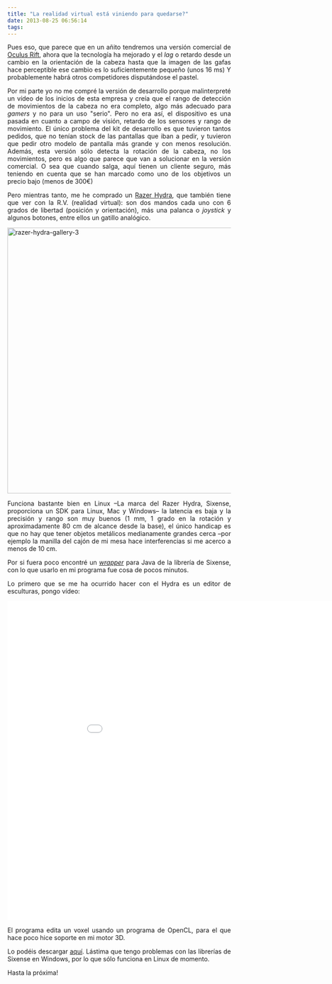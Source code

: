 ```yaml
---
title: "La realidad virtual está viniendo para quedarse?"
date: 2013-08-25 06:56:14
tags: 
---
```

<p style="text-align: justify;">Pues eso, que parece que en un añito tendremos una versión comercial de <a href="http://www.oculusvr.com/" target="_blank">Oculus Rift</a>, ahora que la tecnología ha mejorado y el <em>lag</em> o retardo desde un cambio en la orientación de la cabeza hasta que la imagen de las gafas hace perceptible ese cambio es lo suficientemente pequeño (unos 16 ms) Y probablemente habrá otros competidores disputándose el pastel.</p>
<p style="text-align: justify;">Por mi parte yo no me compré la versión de desarrollo porque malinterpreté un vídeo de los inicios de esta empresa y creía que el rango de detección de movimientos de la cabeza no era completo, algo más adecuado para <em>gamers</em> y no para un uso "serio". Pero no era así, el dispositivo es una pasada en cuanto a campo de visión, retardo de los sensores y rango de movimiento. El único problema del kit de desarrollo es que tuvieron tantos pedidos, que no tenían stock de las pantallas que iban a pedir, y tuvieron que pedir otro modelo de pantalla más grande y con menos resolución. Además, esta versión sólo detecta la rotación de la cabeza, no los movimientos, pero es algo que parece que van a solucionar en la versión comercial. O sea que cuando salga, aquí tienen un cliente seguro, más teniendo en cuenta que se han marcado como uno de los objetivos un precio bajo (menos de 300€)</p>
<p style="text-align: justify;">Pero mientras tanto, me he comprado un <a href="http://www.razerzone.com/minisite/hydra" target="_blank">Razer Hydra</a>, que también tiene que ver con la R.V. (realidad virtual): son dos mandos cada uno con 6 grados de libertad (posición y orientación), más una palanca o <em>joystick</em> y algunos botones, entre ellos un gatillo analógico.</p>
<p style="text-align: justify;"><a href="http://yombo.org/wp-content/uploads/2013/08/razer-hydra-gallery-3.png"><img class="aligncenter size-full wp-image-778" alt="razer-hydra-gallery-3" src="http://yombo.org/wp-content/uploads/2013/08/razer-hydra-gallery-3.png" width="800" height="600" /></a></p>
<p style="text-align: justify;">Funciona bastante bien en Linux –La marca del Razer Hydra, Sixense, proporciona un SDK para Linux, Mac y Windows– la latencia es baja y la precisión y rango son muy buenos (1 mm, 1 grado en la rotación y aproximadamente 80 cm de alcance desde la base), el único handicap es que no hay que tener objetos metálicos medianamente grandes cerca –por ejemplo la manilla del cajón de mi mesa hace interferencias si me acerco a menos de 10 cm.</p>
<p style="text-align: justify;">Por si fuera poco encontré un <a href="http://sixense.com/forum/vbulletin/showthread.php?4056-Java-wrapper-for-sixense-dll" target="_blank"><em>wrapper</em></a> para Java de la librería de Sixense, con lo que usarlo en mi programa fue cosa de pocos minutos.</p>
<p style="text-align: justify;">Lo primero que se me ha ocurrido hacer con el Hydra es un editor de esculturas, pongo vídeo:</p>
<p style="text-align: justify;"><iframe src="//www.youtube.com/embed/6JC-5vX8iUM?rel=0" height="720" width="960" allowfullscreen="" frameborder="0"></iframe></p>
<p style="text-align: justify;">El programa edita un voxel usando un programa de OpenCL, para el que hace poco hice soporte en mi motor 3D.</p>
<p style="text-align: justify;">Lo podéis descargar <a href="http://sourceforge.net/projects/editorarena/?source=navbar" target="_blank">aquí</a>. Lástima que tengo problemas con las librerías de Sixense en Windows, por lo que sólo funciona en Linux de momento.</p>
<p style="text-align: justify;">Hasta la próxima!</p>